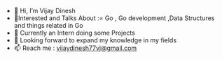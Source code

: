 - 👋 Hi, I’m Vijay Dinesh
- 👀Interested and Talks About := Go , Go development ,Data Structures and things related in Go
- 🌱 Currently an Intern doing some Projects
- 💞️ Looking forward to expand my knowledge in my fields
- 📫 Reach me : vijaydinesh77vj@gmail.com

<!---
VJ-Vijay77/VJ-Vijay77 is a ✨ special ✨ repository because its `README.md` (this file) appears on your GitHub profile.
You can click the Preview link to take a look at your changes.
--->
